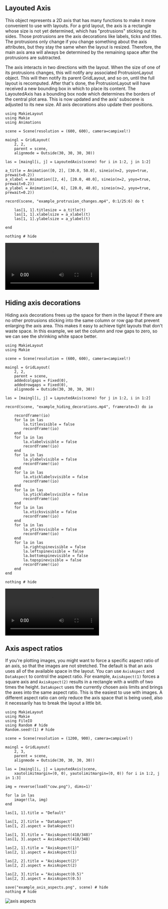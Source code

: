 ## Layouted Axis

This object represents a 2D axis that has many functions to make it more convenient
to use with layouts. For a grid layout, the axis is a rectangle whose size is not
yet determined, which has "protrusions" sticking out its sides. Those protrusions
are the axis decorations like labels, ticks and titles. The protrusions only change
if you change something about the axis attributes, but they stay the same when
the layout is resized. Therefore, the main axis area will always be determined
by the remaining space after the protrusions are subtracted.

The axis interacts in two directions with the layout. When the size of one of its
protrusions changes, this will notify any associated ProtrusionLayout object. This will
then notify its parent GridLayout, and so on, until the full layout is recomputed.
After that's done, the ProtrusionLayout will have received a new bounding box in which
to place its content. The LayoutedAxis has a bounding box node which determines
the borders of the central plot area. This is now updated and the axis' subscene
is adjusted to its new size. All axis decorations also update their positions.


```@example
using MakieLayout
using Makie
using Animations

scene = Scene(resolution = (600, 600), camera=campixel!)

maingl = GridLayout(
    2, 2,
    parent = scene,
    alignmode = Outside(30, 30, 30, 30))

las = [maingl[i, j] = LayoutedAxis(scene) for i in 1:2, j in 1:2]

a_title = Animation([0, 2], [30.0, 50.0], sineio(n=2, yoyo=true, prewait=0.2))
a_xlabel = Animation([2, 4], [20.0, 40.0], sineio(n=2, yoyo=true, prewait=0.2))
a_ylabel = Animation([4, 6], [20.0, 40.0], sineio(n=2, yoyo=true, prewait=0.2))

record(scene, "example_protrusion_changes.mp4", 0:1/25:6) do t

    las[1, 1].titlesize = a_title(t)
    las[1, 1].xlabelsize = a_xlabel(t)
    las[1, 1].ylabelsize = a_ylabel(t)

end

nothing # hide
```

![protrusion changes](example_protrusion_changes.mp4)

## Hiding axis decorations

Hiding axis decorations frees up the space for them in the layout if there
are no other protrusions sticking into the same column or row gap that prevent
enlarging the axis area. This makes it easy to achieve tight layouts that don't
waste space. In this example, we set the column and row gaps to zero, so we can
see the shrinking white space better.

```@example
using MakieLayout
using Makie

scene = Scene(resolution = (600, 600), camera=campixel!)

maingl = GridLayout(
    2, 2,
    parent = scene,
    addedcolgaps = Fixed(0),
    addedrowgaps = Fixed(0),
    alignmode = Outside(30, 30, 30, 30))

las = [maingl[i, j] = LayoutedAxis(scene) for j in 1:2, i in 1:2]

record(scene, "example_hiding_decorations.mp4", framerate=3) do io

    recordframe!(io)
    for la in las
        la.titlevisible = false
        recordframe!(io)
    end
    for la in las
        la.xlabelvisible = false
        recordframe!(io)
    end
    for la in las
        la.ylabelvisible = false
        recordframe!(io)
    end
    for la in las
        la.xticklabelsvisible = false
        recordframe!(io)
    end
    for la in las
        la.yticklabelsvisible = false
        recordframe!(io)
    end
    for la in las
        la.xticksvisible = false
        recordframe!(io)
    end
    for la in las
        la.yticksvisible = false
        recordframe!(io)
    end
    for la in las
        la.rightspinevisible = false
        la.leftspinevisible = false
        la.bottomspinevisible = false
        la.topspinevisible = false
        recordframe!(io)
    end
end

nothing # hide
```

![hiding decorations](example_hiding_decorations.mp4)

## Axis aspect ratios

If you're plotting images, you might want to force a specific aspect ratio
of an axis, so that the images are not stretched. The default is that an axis
uses all of the available space in the layout. You can use `AxisAspect` and
`DataAspect` to control the aspect ratio. For example, `AxisAspect(1)` forces a
square axis and `AxisAspect(2)` results in a rectangle with a width of two
times the height.
`DataAspect` uses the currently chosen axis limits and brings the axes into the
same aspect ratio. This is the easiest to use with images.
A different aspect ratio can only reduce the axis space that is being used, also
it necessarily has to break the layout a little bit.


```@example
using MakieLayout
using Makie
using FileIO
using Random # hide
Random.seed!(1) # hide

scene = Scene(resolution = (1200, 900), camera=campixel!)

maingl = GridLayout(
    2, 3,
    parent = scene,
    alignmode = Outside(30, 30, 30, 30))

las = [maingl[i, j] = LayoutedAxis(scene,
    xautolimitmargin=(0, 0), yautolimitmargin=(0, 0)) for i in 1:2, j in 1:3]

img = reverse(load("cow.png"), dims=1)'

for la in las
    image!(la, img)
end

las[1, 1].title = "Default"

las[1, 2].title = "DataAspect"
las[1, 2].aspect = DataAspect()

las[1, 3].title = "AxisAspect(418/348)"
las[1, 3].aspect = AxisAspect(418/348)

las[2, 1].title = "AxisAspect(1)"
las[2, 1].aspect = AxisAspect(1)

las[2, 2].title = "AxisAspect(2)"
las[2, 2].aspect = AxisAspect(2)

las[2, 3].title = "AxisAspect(0.5)"
las[2, 3].aspect = AxisAspect(0.5)

save("example_axis_aspects.png", scene) # hide
nothing # hide
```

![axis aspects](example_axis_aspects.png)
